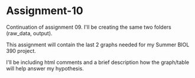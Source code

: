 # Assignment-10

Continuation of assignment 09. I'll be creating the same two folders (raw_data, output). 

This assignment will contain the last 2 graphs needed for my Summer BIOL 390 project.

I'll be including html comments and a brief description how the graph/table will help answer my hypothesis. 